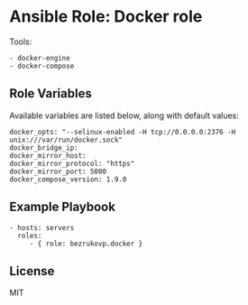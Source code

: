 # Ansible Role: Docker role

Tools:

    - docker-engine
    - docker-compose

## Role Variables

Available variables are listed below, along with default values:

    docker_opts: "--selinux-enabled -H tcp://0.0.0.0:2376 -H unix:///var/run/docker.sock"
    docker_bridge_ip:
    docker_mirror_host:
    docker_mirror_protocol: "https"
    docker_mirror_port: 5000
    docker_compose_version: 1.9.0

## Example Playbook

    - hosts: servers
      roles:
         - { role: bezrukovp.docker }

## License

MIT
